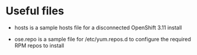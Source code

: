 # Useful files

- hosts is a sample hosts file for a disconnected OpenShift 3.11 install

- ose.repo is a sample file for /etc/yum.repos.d to configure the required RPM repos to install
